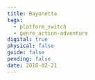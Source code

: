 ```yaml
---
title: Bayonetta
tags:
  - platform_switch
  - genre_action-adventure
digital: true
physical: false
guide: false
pending: false
date: 2018-02-21
---
```


